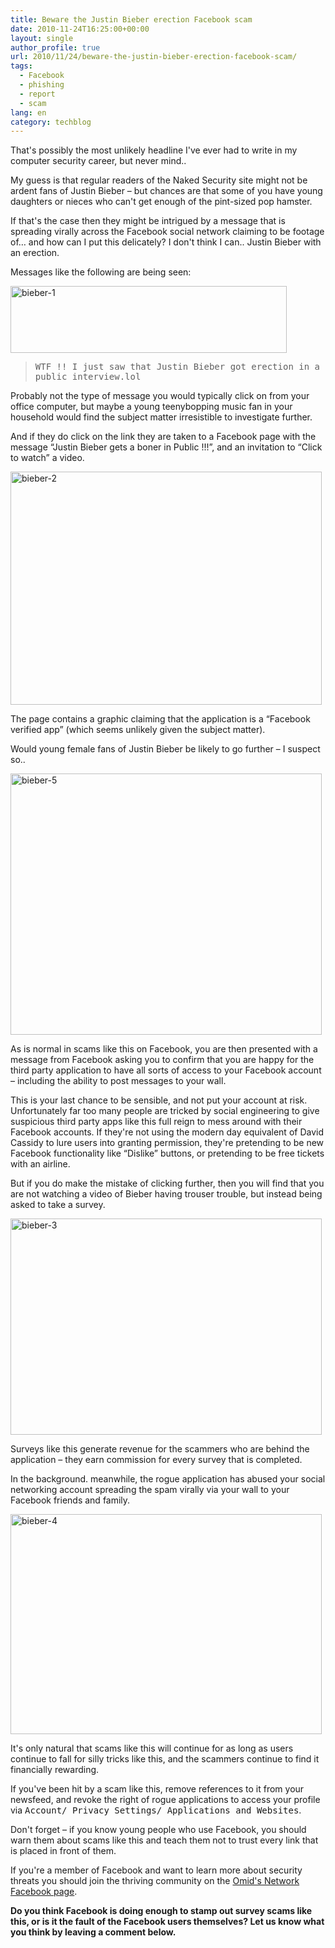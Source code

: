 ```yaml
---
title: Beware the Justin Bieber erection Facebook scam
date: 2010-11-24T16:25:00+00:00
layout: single
author_profile: true
url: 2010/11/24/beware-the-justin-bieber-erection-facebook-scam/
tags:
  - Facebook
  - phishing
  - report
  - scam
lang: en
category: techblog
---
```

That's possibly the most unlikely headline I've ever had to write in my computer security career, but never mind..

My guess is that regular readers of the Naked Security site might not be ardent fans of Justin Bieber &#8211; but chances are that some of you have young daughters or nieces who can't get enough of the pint-sized pop hamster.

If that's the case then they might be intrigued by a message that is spreading virally across the Facebook social network claiming to be footage of&#8230; and how can I put this delicately? I don't think I can.. Justin Bieber with an erection.

Messages like the following are being seen:

[<img title="bieber-1" border="0" alt="bieber-1" src="http://lh3.ggpht.com/_vaUVXcmC3OI/TO01QTQ4a0I/AAAAAAAADNs/8Gx9kVBDhGM/bieber-1_thumb%5B2%5D.jpg?imgmax=800" width="442" height="107" />](http://lh3.ggpht.com/_vaUVXcmC3OI/TO01Nf7w2MI/AAAAAAAADNo/Y-INvyJT7tw/s1600-h/bieber-1%5B4%5D.jpg)

> <tt>WTF !! I just saw that Justin Bieber got erection in a public interview.lol</tt>

Probably not the type of message you would typically click on from your office computer, but maybe a young teenybopping music fan in your household would find the subject matter irresistible to investigate further.

And if they do click on the link they are taken to a Facebook page with the message &#8220;Justin Bieber gets a boner in Public !!!&#8221;, and an invitation to &#8220;Click to watch&#8221; a video.

[<img title="bieber-2" border="0" alt="bieber-2" src="http://lh5.ggpht.com/_vaUVXcmC3OI/TO01Vv81lXI/AAAAAAAADN0/B6GiXaPMFWM/bieber-2_thumb.jpg?imgmax=800" width="498" height="373" />](http://lh5.ggpht.com/_vaUVXcmC3OI/TO01Tn6RXmI/AAAAAAAADNw/QsD1SHUR_XY/s1600-h/bieber-2%5B2%5D.jpg)

The page contains a graphic claiming that the application is a &#8220;Facebook verified app&#8221; (which seems unlikely given the subject matter).

Would young female fans of Justin Bieber be likely to go further &#8211; I suspect so..

[<img title="bieber-5" border="0" alt="bieber-5" src="http://lh4.ggpht.com/_vaUVXcmC3OI/TO01apj04vI/AAAAAAAADN8/7FpDUKz-qBQ/bieber-5_thumb.jpg?imgmax=800" width="498" height="418" />](http://lh6.ggpht.com/_vaUVXcmC3OI/TO01X48xVFI/AAAAAAAADN4/CEDF3MKMT3E/s1600-h/bieber-5%5B2%5D.jpg)

As is normal in scams like this on Facebook, you are then presented with a message from Facebook asking you to confirm that you are happy for the third party application to have all sorts of access to your Facebook account &#8211; including the ability to post messages to your wall.

This is your last chance to be sensible, and not put your account at risk. Unfortunately far too many people are tricked by social engineering to give suspicious third party apps like this full reign to mess around with their Facebook accounts. If they're not using the modern day equivalent of David Cassidy to lure users into granting permission, they're pretending to be new Facebook functionality like &#8220;Dislike&#8221; buttons, or pretending to be free tickets with an airline.

But if you do make the mistake of clicking further, then you will find that you are not watching a video of Bieber having trouser trouble, but instead being asked to take a survey.

[<img title="bieber-3" border="0" alt="bieber-3" src="http://lh5.ggpht.com/_vaUVXcmC3OI/TO01enyJ7SI/AAAAAAAADOE/H3UdF44SYnI/bieber-3_thumb.jpg?imgmax=800" width="498" height="346" />](http://lh5.ggpht.com/_vaUVXcmC3OI/TO01cxjYgFI/AAAAAAAADOA/Lw60kmI7o2I/s1600-h/bieber-3%5B2%5D.jpg)

Surveys like this generate revenue for the scammers who are behind the application &#8211; they earn commission for every survey that is completed.

In the background. meanwhile, the rogue application has abused your social networking account spreading the spam virally via your wall to your Facebook friends and family.

[<img title="bieber-4" border="0" alt="bieber-4" src="http://lh4.ggpht.com/_vaUVXcmC3OI/TO01jKzS8yI/AAAAAAAADOM/J8nqqIGTwPE/bieber-4_thumb%5B1%5D.jpg?imgmax=800" width="498" height="352" />](http://lh5.ggpht.com/_vaUVXcmC3OI/TO01hOAXI2I/AAAAAAAADOI/KSL9ic0KpxI/s1600-h/bieber-4%5B5%5D.jpg)

It's only natural that scams like this will continue for as long as users continue to fall for silly tricks like this, and the scammers continue to find it financially rewarding.

If you've been hit by a scam like this, remove references to it from your newsfeed, and revoke the right of rogue applications to access your profile via <tt>Account/ Privacy Settings/ Applications and Websites</tt>.

Don't forget &#8211; if you know young people who use Facebook, you should warn them about scams like this and teach them not to trust every link that is placed in front of them.

If you're a member of Facebook and want to learn more about security threats you should join the thriving community on the <a href="https://www.facebook.com/omidsnetwork" target="_blank">Omid's Network Facebook page</a>.

**Do you think Facebook is doing enough to stamp out survey scams like this, or is it the fault of the Facebook users themselves? Let us know what you think by leaving a comment below.**